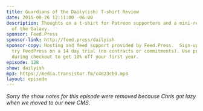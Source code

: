 ```yaml
---
title: Guardians of the Daily(ish) T-shirt Review
date: 2015-08-26 12:11:00 -06:00
description: Thoughts on a t-shirt for Patreon supporters and a mini-review of Guardians
  of the Galaxy.
sponsor: Feed.Press
sponsor-link: http://feed.press/dailyish
sponsor-copy: Hosting and feed support provided by Feed.Press.  Sign-up today and
  try FeedPress on a 14 day trial (no contracts or commitments). Use promo code "dailyish"
  during checkout to get 10% off your first year.
episode: 128
show: dailyish
mp3: https://media.transistor.fm/c4823cb9.mp3
layout: episode
---
```


<em>Sorry the show notes for this episode were removed because Chris got lazy when we moved to our new CMS</em>.
